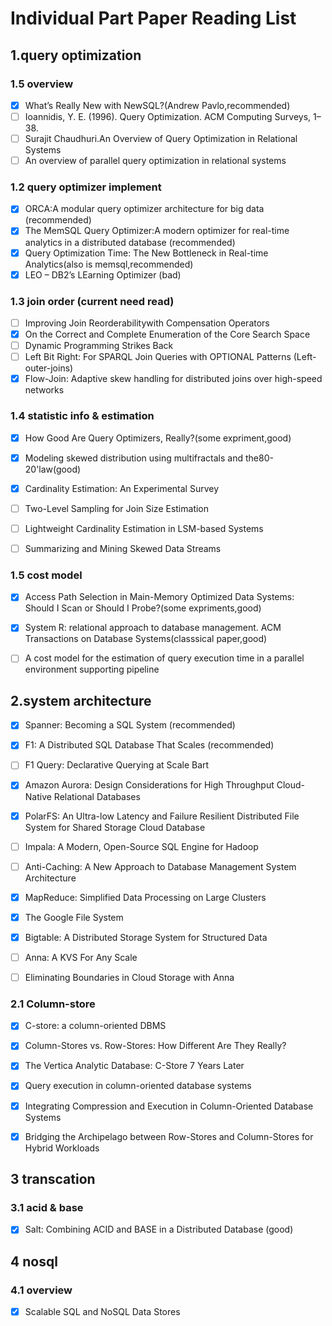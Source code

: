 

# Individual Part Paper Reading List


## 1.query optimization

### 1.5 overview
- [x] What’s Really New with NewSQL?(Andrew Pavlo,recommended)
- [ ] Ioannidis, Y. E. (1996). Query Optimization. ACM Computing Surveys, 1–38.
- [ ] Surajit Chaudhuri.An Overview of Query Optimization in Relational Systems
- [ ] An overview of parallel query optimization in relational systems

### 1.2 query optimizer implement
- [x] ORCA:A modular query optimizer architecture for big data (recommended)
- [x] The MemSQL Query Optimizer:A modern optimizer for real-time analytics in a distributed database (recommended)
- [x] Query Optimization Time: The New Bottleneck in Real-time Analytics(also is memsql,recommended)
- [x] LEO – DB2’s LEarning Optimizer (bad)

### 1.3 join order (current need read)
- [ ] Improving Join Reorderabilitywith Compensation Operators
- [x] On the Correct and Complete Enumeration of the Core Search Space
- [ ] Dynamic Programming Strikes Back
- [ ] Left Bit Right: For SPARQL Join Queries with OPTIONAL Patterns (Left-outer-joins)
- [x] Flow-Join: Adaptive skew handling for distributed joins over high-speed networks

### 1.4 statistic info & estimation
- [x] How Good Are Query Optimizers, Really?(some expriment,good)
- [x] Modeling skewed distribution using multifractals and the80-20'law(good)
- [x] Cardinality Estimation: An Experimental Survey
- [ ] Two-Level Sampling for Join Size Estimation
- [ ] Lightweight Cardinality Estimation in LSM-based Systems
- [ ] Summarizing and Mining Skewed Data Streams


### 1.5 cost model
- [x] Access Path Selection in Main-Memory Optimized Data Systems: Should I Scan or Should I Probe?(some expriments,good)
- [x] System R: relational approach to database management. ACM Transactions on Database Systems(classsical paper,good)
- [ ] A cost model for the estimation of query execution time in a parallel environment supporting pipeline



## 2.system architecture
- [x] Spanner: Becoming a SQL System (recommended)
- [x] F1: A Distributed SQL Database That Scales (recommended)
- [ ] F1 Query: Declarative Querying at Scale Bart
- [x] Amazon Aurora: Design Considerations for High Throughput Cloud-Native Relational Databases
- [x] PolarFS: An Ultra-low Latency and Failure Resilient Distributed File System for Shared Storage Cloud Database
- [ ] Impala: A Modern, Open-Source SQL Engine for Hadoop
- [ ] Anti-Caching: A New Approach to Database Management System Architecture
- [x] MapReduce: Simplified Data Processing on Large Clusters 
- [x] The Google File System
- [x] Bigtable: A Distributed Storage System for Structured Data
- [ ] Anna: A KVS For Any Scale
- [ ] Eliminating Boundaries in Cloud Storage with Anna


### 2.1 Column-store
- [x] C-store: a column-oriented DBMS
- [x] Column-Stores vs. Row-Stores: How Different Are They Really?
- [x] The Vertica Analytic Database: C-Store 7 Years Later
- [x] Query execution in column-oriented database systems
- [x] Integrating Compression and Execution in Column-Oriented Database Systems 
- [x] Bridging the Archipelago between Row-Stores and Column-Stores for Hybrid Workloads



## 3 transcation

### 3.1 acid & base
- [x] Salt: Combining ACID and BASE in a Distributed Database (good)




## 4 nosql

### 4.1 overview
- [x] Scalable SQL and NoSQL Data Stores














